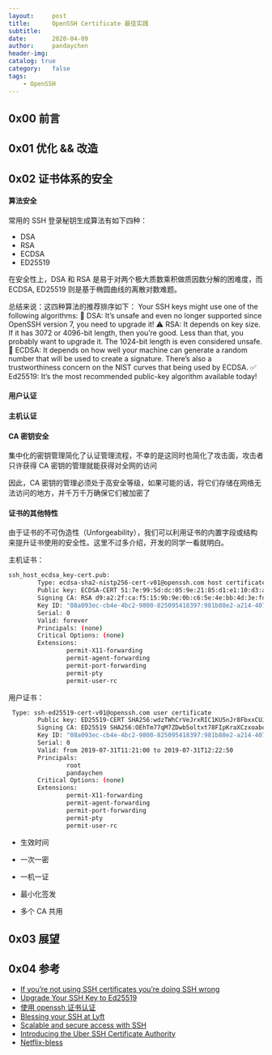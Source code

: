 ```yaml
---
layout:     post
title:      OpenSSH Certificate 最佳实践
subtitle:
date:       2020-04-09
author:     pandaychen
header-img:
catalog: true
category:   false
tags:
    - OpenSSH
---
```



##  0x00    前言


##  0x01    优化 && 改造

##  0x02    证书体系的安全

####    算法安全

常用的 SSH 登录秘钥生成算法有如下四种：
-   DSA
-   RSA
-   ECDSA
-   ED25519

在安全性上，DSA 和 RSA 是易于对两个极大质数乘积做质因数分解的困难度，而 ECDSA, ED25519 则是基于椭圆曲线的离散对数难题。

总结来说：这四种算法的推荐排序如下：
Your SSH keys might use one of the following algorithms:
🚨 DSA: It’s unsafe and even no longer supported since OpenSSH version 7, you need to upgrade it!
⚠️ RSA: It depends on key size. If it has 3072 or 4096-bit length, then you’re good. Less than that, you probably want to upgrade it. The 1024-bit length is even considered unsafe.
👀 ECDSA: It depends on how well your machine can generate a random number that will be used to create a signature. There’s also a trustworthiness concern on the NIST curves that being used by ECDSA.
✅ Ed25519: It’s the most recommended public-key algorithm available today!

####    用户认证


####    主机认证


####    CA 密钥安全
集中化的密钥管理简化了认证管理流程，不幸的是这同时也简化了攻击面，攻击者只许获得 CA 密钥的管理就能获得对全网的访问

因此，CA 密钥的管理必须处于高安全等级，如果可能的话，将它们存储在网络无法访问的地方，并千万千万确保它们被加密了

####    证书的其他特性
由于证书的不可伪造性（Unforgeability），我们可以利用证书的内置字段或结构来提升证书使用的安全性。这里不过多介绍，开发的同学一看就明白。

主机证书：
```bash
ssh_host_ecdsa_key-cert.pub:
        Type: ecdsa-sha2-nistp256-cert-v01@openssh.com host certificate
        Public key: ECDSA-CERT 51:7e:99:5d:dc:05:9e:21:85:d1:e1:10:d3:a3:77:8a
        Signing CA: RSA d9:a2:2f:ca:f5:15:9b:9e:0b:c6:5e:4e:bb:4d:3e:fd
        Key ID: "08a093ec-cb4e-4bc2-9800-825095418397:981b88e2-a214-4075-af77-72da9600f123e"
        Serial: 0
        Valid: forever
        Principals: (none)
        Critical Options: (none)
        Extensions:
                permit-X11-forwarding
                permit-agent-forwarding
                permit-port-forwarding
                permit-pty
                permit-user-rc
```

用户证书：
```bash
 Type: ssh-ed25519-cert-v01@openssh.com user certificate
        Public key: ED25519-CERT SHA256:wdzTWhCrVeJrxRIC1KU5nJr8FbxxCUJt1IVeG7HYjmc
        Signing CA: ED25519 SHA256:OEhTm77qM7ZDwb5oltxt78FIpKraXCzxoaboi/KpNbM
        Key ID: "08a093ec-cb4e-4bc2-9800-825095418397:981b88e2-a214-4075-af77-72da9600f34f"
        Serial: 0
        Valid: from 2019-07-31T11:21:00 to 2019-07-31T12:22:50
        Principals: 
                root
                pandaychen
        Critical Options: (none)
        Extensions: 
                permit-X11-forwarding
                permit-agent-forwarding
                permit-port-forwarding
                permit-pty
                permit-user-rc
```


-   生效时间

-   一次一密

-   一机一证

-   最小化签发

-   多个 CA 共用

##  0x03    展望


##  0x04    参考
-   [If you’re not using SSH certificates you’re doing SSH wrong](https://smallstep.com/blog/use-ssh-certificates/)
-   [Upgrade Your SSH Key to Ed25519](https://medium.com/risan/upgrade-your-ssh-key-to-ed25519-c6e8d60d3c54)
-   [使用 openssh 证书认证](https://wooyun.js.org/drops/%E4%BD%BF%E7%94%A8OpenSSH%E8%AF%81%E4%B9%A6%E8%AE%A4%E8%AF%81.html)
-   [Blessing your SSH at Lyft](https://eng.lyft.com/blessing-your-ssh-at-lyft-a1b38f81629d)
-   [Scalable and secure access with SSH](https://engineering.fb.com/security/scalable-and-secure-access-with-ssh/)
-   [Introducing the Uber SSH Certificate Authority](https://medium.com/uber-security-privacy/introducing-the-uber-ssh-certificate-authority-4f840839c5cc)
-   [Netflix-bless](https://github.com/Netflix/bless)